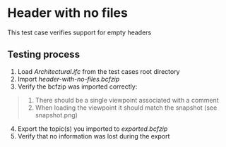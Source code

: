 # Header with no files
This test case verifies support for empty headers
## Testing process
1. Load _Architectural.ifc_ from the test cases root directory
2. Import _header-with-no-files.bcfzip_
3. Verify the bcfzip was imported correctly:

> 1. There should be a single viewpoint associated with a comment
> 2. When loading the viewpoint it should match the snapshot (see snapshot.png)  

4. Export the topic(s) you imported to _exported.bcfzip_
5. Verify that no information was lost during the export
